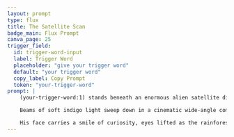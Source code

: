 ```yaml
---
layout: prompt
type: flux
title: The Satellite Scan
badge_main: Flux Prompt
canva_page: 25
trigger_field:
  id: trigger-word-input
  label: Trigger Word
  placeholder: "give your trigger word"
  default: "your trigger word"
  copy_label: Copy Prompt
  token: "your-trigger-word"
prompt: |
    (your-trigger-word:1) stands beneath an enormous alien satellite dish camouflaged within the rainforest canopy, a fitted dark blue T-shirt catching glints of refracted moonlight.

    Beams of soft indigo light sweep down in a cinematic wide-angle composition, scanning across his body as intelligent teal plants retract and unfurl around his steps.

    His face carries a smile of curiosity, eyes lifted as the rainforest hums with responsive energy in this hyperreal 9:16 tableau of exploration and contact.
---
```

